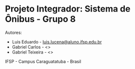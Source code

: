 # Projeto Integrador:   Sistema de Ônibus - Grupo 8

Autores:

    
- Luis Eduardo  - <luis.lucena@aluno.ifsp.edu.br>
- Gabriel Carlos  - <>
- Gabriel Teixeira  - <>
   
IFSP - Campus Caraguatatuba - Brasil

